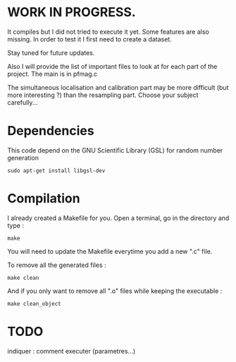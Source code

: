 # WORK IN PROGRESS.

It compiles but I did not tried to execute it yet. Some features are also missing. In order to test it I first need to create a dataset.

Stay tuned for future updates.

Also I will provide the list of important files to look at for each part of the project. The main is in pfmag.c

The simultaneous localisation and calibration part may be more difficult (but more interesting ?) than the resampling part. Choose your subject carefully...

# Dependencies

This code depend on the GNU Scientific Library (GSL) for random number generation

```shell
sudo apt-get install libgsl-dev
```

# Compilation

I already created a Makefile for you. Open a terminal, go in the directory and type :
```shell
make
```
You will need to update the Makefile everytime you add a new ".c" file.

To remove all the generated files :
```shell
make clean
```

And if you only want to remove all ".o" files while keeping the executable :
```shell
make clean_object
```

# TODO

indiquer : comment executer (parametres...)

